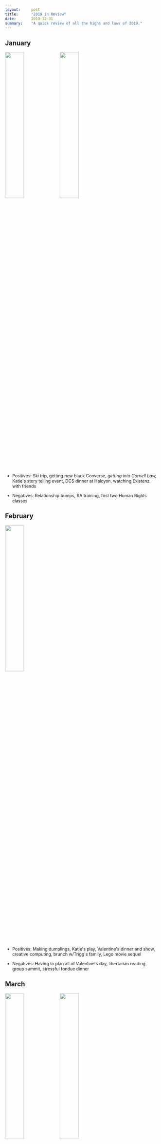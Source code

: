 ```yaml
---
layout:     post
title:      "2019 in Review"
date:       2019-12-31 
summary:    "A quick review of all the highs and lows of 2019."
---
```


<h2>January</h2>

<img src="https://imgur.com/3b4271cc-ffac-4aed-b1e5-3d4a81d6cc9c" style="width: 35%" />
<img src="https://i.imgur.com/515K16W.jpg" style="width: 35%" />

* Positives: Ski trip, getting new black Converse, *getting into Cornell Law,* Katie's story telling event, DCS dinner at Halcyon, watching Existenz with friends

* Negatives: Relationship bumps, RA training, first two Human Rights classes

<h2>February</h2>

<img src="https://i.imgur.com/jOqPerC.jpg" style="width: 35%" />

* Positives: Making dumplings, Katie's play, Valentine's dinner and show, creative computing, brunch w/Trigg's family, Lego movie sequel

* Negatives: Having to plan all of Valentine's day, libertarian reading group summit, stressful fondue dinner

<h2>March</h2>

<img src="https://i.imgur.com/iSIUS6L.jpg" style="width: 35%" />
<img src="https://i.imgur.com/ozocaic.jpg" style="width: 35%" />


* Positives: SMU's As You Like It, hanging with off-campus friend, getting nails done, painting llama, Captain Marvel, free pie at arboretum, *visiting Georgetown Law,* DCS new student event

* Negatives: Professor stood me up for conference, health consequences of hanging with off-campus friend, *being late to painting llama,* toleration colloquim

<h2>April</h2>

<img src="https://i.imgur.com/qa6zI0y.jpg" style="width: 35%" rotate="90"/>
<img src="https://i.imgur.com/fiIbyGd.jpg" style="width: 35%" />

* Positives: LGBT panel, got tea sticker, rooftop yoga and brunch at HG, taking grad pics, creative computing showcase, Cidercade, *dinner and Hamilton show, Avengers Endgame and Pitchford Party,* seeing Aunt Colleen, LGBT panel, long last poetry class

* Negatives: Hamilton scholar's reception, *visiting Cornell Law,* RA end of year event

<h2>May</h2>

<img src="https://i.imgur.com/QGcVrxG.jpg" style="width: 30%" />
<img src="https://i.imgur.com/s5qRiMI.jpg" style="width: 30%" />
<img src="https://i.imgur.com/rVDCPgF.jpg" style="width: 30%" />

* Positives: Scarborough Faire w/friends and high score on marble maze, making a pug out of melty beads, creative comp final critique, boba event for residents, final poetry conference, Pitchford party, white tea class, DCS final tour, getting graduation nails, *English and Philosophy degree ceremonies,* hanging out w/Lori around Bishop Arts, mustang bread present, Scarborough Faire w/dad, Dior exhibit w/Raphi

* Negatives: Stressful delivering flowers and picking up boba, *tons of RA work,* stressful graduation party, scuffing up car door, *stressful ending abusive relationship,* well-woman

<h2>June</h2>

<img src="https://i.imgur.com/KYX7Rl4.jpg" style="width: 35%" />
<img src="https://i.imgur.com/s9EenPc.jpg" style="width: 35%" />

* Positives: Green tea class, lindy hop classes, *The Play that Goes Wrong,* black light arcade, *Shakespeare in the Bar,* Aladdin, Best Little Whorehouse in Texas, Portland rose garden tour, *tea chai the,* getting to see Jill and JD

* Negatives: Going to open mic, nerves around keeping Sadie in apartment, Chinese tea garden with weird WDS guy, not fittin in at WDS

<h2>July</h2>

<img src="https://i.imgur.com/WsIPHOV.jpg" style="width: 25%" />
<img src="https://i.imgur.com/D2EHuSs.jpg" style="width: 25%" />
<img src="https://i.imgur.com/NZBc4MC.jpg" style="width: 25%" />

* Positives: Spiderman: Into the Spiderverse, Utah Shakespeare Festival (Hamlet, Twelfth Night especially), Tyrolean traverse, getting to see Gearbox, DnD, drag king show, Monet exhibit

* Negatives: Getting shots for GULC, Xian stress at Shakespeare Festival, *climbing trip scheduling stress,* dissapointing birthday, stress of finding housing, packing, moving

<h2>August</h2>

<img src="https://i.imgur.com/jwmgjcg.jpg" style="width: 35%" />
<img src="https://i.imgur.com/BKRb9lK.jpg" style="width: 35%" />

* Positives: Unpacking and decorating, playing Magic, video-playing MTG, *RISE Civ Pro class,* getting good locker

* Negatives: Stop on way to DC, *stress surrounding move in,* non-class parts of RISE, waiting for school to start

<h2>September</h2>

<img src="https://i.imgur.com/xAEi53P.jpg" style="width: 35%" />
<img src="https://i.imgur.com/cnpB6Ak.jpg" style="width: 35%" />

* Positives: Trivia w/Ryan, first week of classes, showing Lori around, Dante and Shannon visiting

* Negatives: *Lots of relationship stress,* phone breaking, realizing law school isn't want I expected, interprative dance version of The Tempest

<h2>October</h2>

<img src="https://i.imgur.com/mqvIghX.jpg" style="width: 35%" />

* Positives: Doing well in class, Kahler v. Kansas moot, Henry IV Part 1, started PT, dad visiting, Theo's Halloween party, hilariously bad first date

* Negatives: Midterm prep stress, *relationship stress and end,* flu shot clinics not working

<h2>November</h2>

<img src="https://i.imgur.com/csd6HjM.jpg" style="width: 35%" />
<img src="https://i.imgur.com/SNqjUBl.jpg" style="width: 35%" />

* Positives: Couple of good dates, Dropout DnD shows, Tamar's engagement party, doing well in class, watching Legally Blonde w/friends, making washi tape art *good BEL midterm grade,* relaxing Thanksgiving break, showing Evan around GULC

* Negatives: Gas oven problem, legal writing exam, finals advancing stress, boring/bad dates

<h2>December</h2>

<img src="https://i.imgur.com/loBi08k.jpg" style="width: 35%" />

* Positives: Free s'mores on campus, got Barrister's Ball ticket, exams going ok, puppies on campus, *catching up with poet,* Star Wars: The Rise of Skywalker, playing Talisman, hanging with friends, *Rocky Horror*

* Negatives: Some family stress, being single during holidays, having to apply to jobs over break

<h2>Take-Aways</h2>

<b>Positives:</b> 
* Classes I enjoyed were the biggest positive this year, both in my last semester of undergrad and my first semester of law school. More evidence I should become an academic?
* Got really into decorating and interior design this year, now that I have my own space. Would be good to continue that in the future. 
* Shows stayed some of my most frequent positives this year, but I saw a lot fewer movies during this first semester at Georgetown. Need to get a movie-crew together, or remember to go alone to see movies when they come out.

<b>Negatives:</b>
* Relationship stress was the biggest negative this year. Not really sure how to avoid that, other than not getting another abusive parent or dying long term relationship? 
* Poorly planned trips were another negative this year, though I think that was largely related to relationship stuff. However, confirming details with whomever is planning for the day may be worth adding to a checklist
